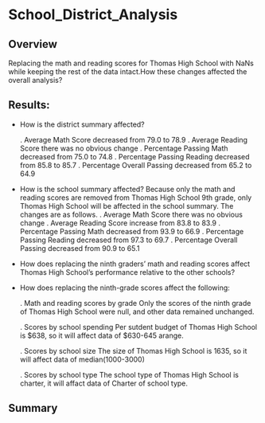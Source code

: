 # School_District_Analysis


## Overview

Replacing the math and reading scores for Thomas High School with NaNs while keeping the rest of the data intact.How these changes affected the overall analysis?




## Results:

- How is the district summary affected?

    . Average Math Score decreased from 79.0 to 78.9
    . Average Reading Score there was no obvious change
    . Percentage Passing Math decreased from 75.0 to 74.8
    . Percentage Passing Reading decreased from 85.8 to 85.7
    . Percentage Overall Passing decreased from 65.2 to 64.9

- How is the school summary affected?
    Because only the math and reading scores are removed from Thomas High School 9th grade, only Thomas High School will be affected in the school summary. The changes are as follows.
    . Average Math Score there was no obvious change
    . Average Reading Score increase from 83.8 to 83.9
    . Percentage Passing Math decreased from 93.9 to 66.9
    . Percentage Passing Reading decreased from 97.3 to 69.7
    . Percentage Overall Passing decreased from 90.9 to 65.1
    
- How does replacing the ninth graders’ math and reading scores affect Thomas High School’s performance relative to the other schools?




- How does replacing the ninth-grade scores affect the following:

    . Math and reading scores by grade
    Only the scores of the ninth grade of Thomas High School were null, and other data remained unchanged.
    
    
    . Scores by school spending
    Per sutdent budget of Thomas High School is $638, so it will affect data of $630-645 arange.
    
    
    . Scores by school size
    The size of Thomas High School is 1635, so it will affect data of median(1000-3000)
    
    
    . Scores by school type
    The school type of Thomas High School is charter, it will affact data of Charter of school type.
    
    
    
    
## Summary
